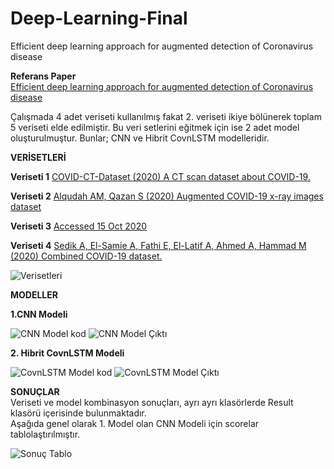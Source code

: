 # Deep-Learning-Final
Efficient deep learning approach for augmented detection of Coronavirus disease

**Referans Paper** <br/>
[Efficient deep learning approach for augmented detection of Coronavirus disease](https://doi.org/10.1007/s00521-020-05410-8)

Çalışmada 4 adet veriseti kullanılmış fakat 2. veriseti ikiye bölünerek toplam 5 veriseti elde edilmiştir. Bu veri setlerini eğitmek için ise 2 adet model oluşturulmuştur. Bunlar; CNN ve Hibrit CovnLSTM modelleridir.

**VERİSETLERİ**

**Veriseti 1** [COVID-CT-Dataset (2020) A CT scan dataset about COVID-19.](https://github.com/UCSD-AI4H/COVID-CT.)

**Veriseti 2** [Alqudah AM, Qazan S (2020) Augmented COVID-19 x-ray images dataset](https://doi.org/10.17632/2FXZ4PX6D8.4)

**Veriseti 3** [Accessed 15 Oct 2020](https://www.kaggle.com/tawsifurrahman/covid19-radiographydatabase.)

**Veriseti 4** [Sedik A, El-Samie A, Fathi E, El-Latif A, Ahmed A, Hammad M (2020) Combined COVID-19 dataset.](https://doi.org/10.17632/3pxjb8knp7.3)

![Verisetleri](https://github.com/merveenbiya/Deep-Learning-Final/blob/main/Results/Tablolar/veriseti.PNG)

**MODELLER**

**1.CNN Modeli** <br/>

![CNN Model kod](https://github.com/merveenbiya/Deep-Learning-Final/blob/main/Results/MODELLER/CNN%20MODEL.PNG)
![CNN Model Çıktı](https://github.com/merveenbiya/Deep-Learning-Final/blob/main/Results/MODELLER/CNN.png)

**2. Hibrit CovnLSTM Modeli** <br/>

![CovnLSTM Model kod](https://github.com/merveenbiya/Deep-Learning-Final/blob/main/Results/MODELLER/CovnLSTM%20MODEL.PNG)
![CovnLSTM Model Çıktı](https://github.com/merveenbiya/Deep-Learning-Final/blob/main/Results/MODELLER/CovnLSTM.png)

**SONUÇLAR** <br/>
Veriseti ve model kombinasyon sonuçları, ayrı ayrı klasörlerde Result klasörü içerisinde bulunmaktadır. <br/>
Aşağıda genel olarak 1. Model olan CNN Modeli için scorelar tablolaştırılmıştır.

![Sonuç Tablo](https://github.com/merveenbiya/Deep-Learning-Final/blob/main/Results/Tablolar/CNN%20Score.PNG)



